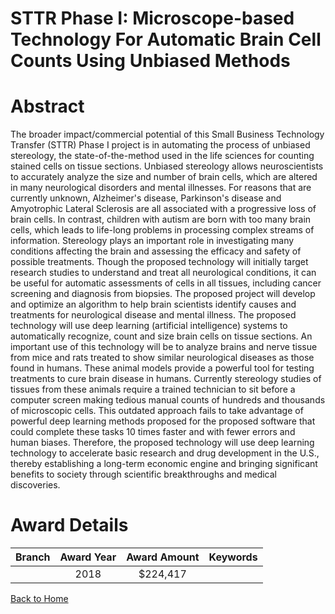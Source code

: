 
STTR Phase I: Microscope-based Technology For Automatic Brain Cell Counts Using Unbiased Methods
================================================================================================

# Abstract


The broader impact/commercial potential of this Small Business Technology Transfer (STTR) Phase I project is in automating the process of unbiased stereology, the state-of-the-method used in the life sciences for counting stained cells on tissue sections. Unbiased stereology allows neuroscientists to accurately analyze the size and number of brain cells, which are altered in many neurological disorders and mental illnesses. For reasons that are currently unknown, Alzheimer's disease, Parkinson's disease and Amyotrophic Lateral Sclerosis are all associated with a progressive loss of brain cells. In contrast, children with autism are born with too many brain cells, which leads to life-long problems in processing complex streams of information. Stereology plays an important role in investigating many conditions affecting the brain and assessing the efficacy and safety of possible treatments. Though the proposed technology will initially target research studies to understand and treat all neurological conditions, it can be useful for automatic assessments of cells in all tissues, including cancer screening and diagnosis from biopsies. The proposed project will develop and optimize an algorithm to help brain scientists identify causes and treatments for neurological disease and mental illness. The proposed technology will use deep learning (artificial intelligence) systems to automatically recognize, count and size brain cells on tissue sections. An important use of this technology will be to analyze brains and nerve tissue from mice and rats treated to show similar neurological diseases as those found in humans. These animal models provide a powerful tool for testing treatments to cure brain disease in humans. Currently stereology studies of tissues from these animals require a trained technician to sit before a computer screen making tedious manual counts of hundreds and thousands of microscopic cells. This outdated approach fails to take advantage of powerful deep learning methods proposed for the proposed software that could complete these tasks 10 times faster and with fewer errors and human biases. Therefore, the proposed technology will use deep learning technology to accelerate basic research and drug development in the U.S., thereby establishing a long-term economic engine and bringing significant benefits to society through scientific breakthroughs and medical discoveries.  

# Award Details

|Branch|Award Year|Award Amount|Keywords|
| :---: | :---: | :---: | :---: |
||2018|$224,417||
  
  


[Back to Home](https://github.com/chrischow/dod_sbir_awards#346)